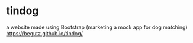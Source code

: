 # tindog
a website made using Bootstrap (marketing a mock app for dog matching)
https://begutz.github.io/tindog/
